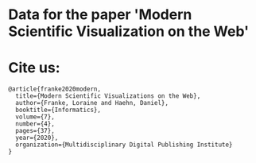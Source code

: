 # Data for the paper 'Modern Scientific Visualization on the Web'

# Cite us:

```
@article{franke2020modern,
  title={Modern Scientific Visualizations on the Web},
  author={Franke, Loraine and Haehn, Daniel},
  booktitle={Informatics},
  volume={7},
  number={4},
  pages={37},
  year={2020},
  organization={Multidisciplinary Digital Publishing Institute}
}
```
